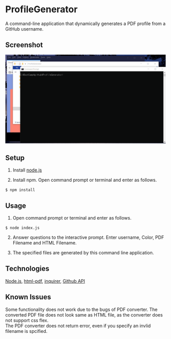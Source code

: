# ProfileGenerator
A command-line application that dynamically generates a PDF profile from a GitHub username.

## Screenshot 
<img src="operation.gif">


## Setup
1. Install [node.js](https://nodejs.org)

2. Install npm. Open command prompt or terminal and enter as follows.

```
$ npm install
```

## Usage 
1. Open command prompt or terminal and enter as follows.
```
$ node index.js 
```
2. Answer questions to the interactive prompt. 
Enter username, Color, PDF Filename and HTML Filename.

3. The specified files are generated by this command line application. 


## Technologies 
[Node.js](https://nodejs.org), [html-pdf](https://www.npmjs.com/package/html-pdf), [inquirer](https://www.npmjs.com/package/inquirer), [Github API](https://developer.github.com/v3/)


## Known Issues
Some functionality does not work due to the bugs of PDF converter.
The converted PDF file does not look same as HTML file, as the converter does not support css flex.  
The PDF converter does not return error, even if you specify an invlid filename is spcified.
